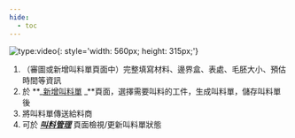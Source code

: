 ```yaml
---
hide:
  - toc
---
```

![type:video](https://www.youtube.com/embed/8JJXfpJ-N4Q){: style='width: 560px; height: 315px;'}


1. （審圖或新增叫料單頁面中）完整填寫材料、邊界盒、表處、毛胚大小、預估時間等資訊
2. 於 **_[新增叫料單](https://cam.remotenc.com/buystocklist/) _**頁面，選擇需要叫料的工件，生成叫料單，儲存叫料單後
3. 將叫料單傳送給料商
4. 可於 **_[叫料管理](https://cam.remotenc.com/buystock_order_list/)_** 頁面檢視/更新叫料單狀態